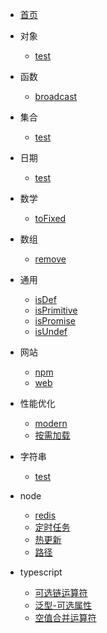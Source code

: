 - [首页](README.md) 

- 对象

	- [test](对象/test.md)


- 函数

	- [broadcast](函数/broadcast.md)


- 集合

	- [test](集合/test.md)


- 日期

	- [test](日期/test.md)


- 数学

	- [toFixed](数学/toFixed.md)


- 数组

	- [remove](数组/remove.md)


- 通用

	- [isDef](通用/isDef.md)
	- [isPrimitive](通用/isPrimitive.md)
	- [isPromise](通用/isPromise.md)
	- [isUndef](通用/isUndef.md)


- 网站

	- [npm](网站/npm.md)
	- [web](网站/web.md)


- 性能优化

	- [modern](性能优化/modern.md)
	- [按需加载](性能优化/按需加载.md)


- 字符串

	- [test](字符串/test.md)


- node

	- [redis](node/redis.md)
	- [定时任务](node/定时任务.md)
	- [热更新](node/热更新.md)
	- [路径](node/路径.md)


- typescript

	- [可选链运算符](typescript/可选链运算符.md)
	- [泛型-可选属性](typescript/泛型-可选属性.md)
	- [空值合并运算符](typescript/空值合并运算符.md)


